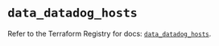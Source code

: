 # `data_datadog_hosts`

Refer to the Terraform Registry for docs: [`data_datadog_hosts`](https://registry.terraform.io/providers/datadog/datadog/3.57.0/docs/data-sources/hosts).
